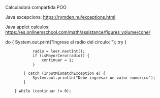 Calculadora compartida POO

Java excepcions:
https://rymden.nu/exceptions.html

Java applet calculos:
https://es.onlinemschool.com/math/assistance/figures_volume/cone/

do {
System.out.print("Ingrese el radio del circulo: ");
try {

                radio = leer.nextInt();
                if (isMayorCero(radio)) {
                    continuar = 1;
                }

            } catch (InputMismatchException e) {
                System.out.println("Debe ingresar un valor numerico");
            }

        } while (continuar != 0);